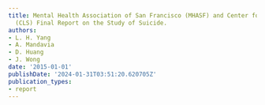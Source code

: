 ```yaml
---
title: Mental Health Association of San Francisco (MHASF) and Center for Lao Studies
  (CLS) Final Report on the Study of Suicide.
authors:
- L. H. Yang
- A. Mandavia
- D. Huang
- J. Wong
date: '2015-01-01'
publishDate: '2024-01-31T03:51:20.620705Z'
publication_types:
- report
---
```

